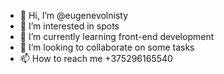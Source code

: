 - 👋 Hi, I’m @eugenevolnisty
- 👀 I’m interested in spots
- 🌱 I’m currently learning front-end development
- 💞️ I’m looking to collaborate on some tasks
- 📫 How to reach me +375296165540

<!---
eugenevolnisty/eugenevolnisty is a ✨ special ✨ repository because its `README.md` (this file) appears on your GitHub profile.
You can click the Preview link to take a look at your changes.
--->

